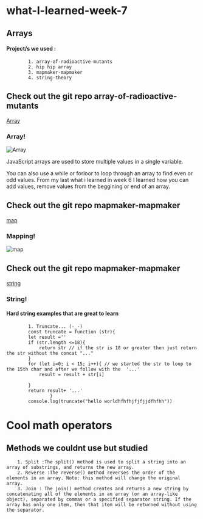 # what-I-learned-week-7



## Arrays

 #### Project/s we used :
            1. array-of-radioactive-mutants
            2. hip hip array
            3. mapmaker-mapmaker
            4. string-theory





## Check out the git repo array-of-radioactive-mutants
[Array](https://github.com/JumaryS/array-of-radioactive-mutants)

### Array!
   
![Array](https://miro.medium.com/max/700/1*UTmgpblTHBBC-nFq1uGM5w.gif)


JavaScript arrays are used to store multiple values in a single variable.

You can also use a while or forloor to loop through an array to find even or odd values. From my last what i learned in week 6 I learned how you can add values, remove values from the beggining or end of an array.


## Check out the git repo mapmaker-mapmaker
[map](https://github.com/JumaryS/mapmaker-mapmaker)

### Mapping!
   
![map](https://miro.medium.com/max/2514/1*4EGwsCicbWJeml2aAm714A.gif)




## Check out the git repo mapmaker-mapmaker
[string](https://github.com/JumaryS/string-theory)

### String!

#### Hard string examples that are great to learn 
            1. Truncate... (-_-)
            const truncate = function (str){
            let result =''
            if (str.length <=18){
                return str // if the str is 18 or greater then just return the str without the concat "..."
            }
            for (let i=0; i < 15; i++){ // we started the str to loop to the 15th char and after we follow with the  '...'
                result = result + str[i]
                
            }
            return result+ '...'
                    }
            console.log(truncate("hello worldhfhfhjfjfjjdfhfhh"))


# Cool math operators 

## Methods we couldnt use but studied


   
        1. Split :The split() method is used to split a string into an array of substrings, and returns the new array. 
        2. Reverse :The reverse() method reverses the order of the elements in an array. Note: this method will change the original array.
        3. Join : The join() method creates and returns a new string by concatenating all of the elements in an array (or an array-like object), separated by commas or a specified separator string. If the array has only one item, then that item will be returned without using the separator.
   




